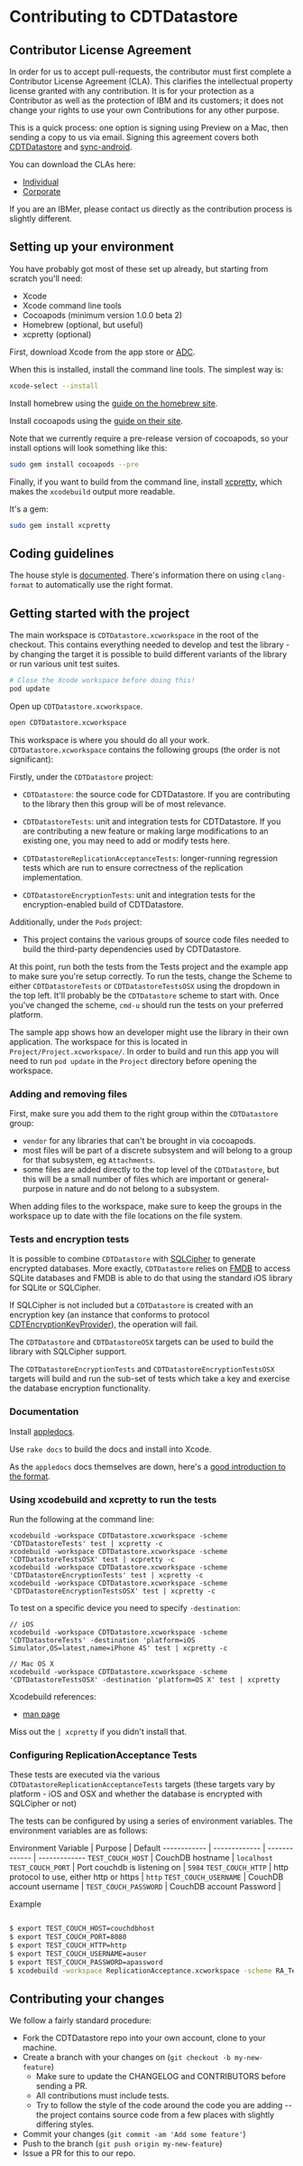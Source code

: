 # Contributing to CDTDatastore

## Contributor License Agreement

In order for us to accept pull-requests, the contributor must first complete
a Contributor License Agreement (CLA). This clarifies the intellectual 
property license granted with any contribution. It is for your protection as a 
Contributor as well as the protection of IBM and its customers; it does not 
change your rights to use your own Contributions for any other purpose.

This is a quick process: one option is signing using Preview on a Mac,
then sending a copy to us via email. Signing this agreement covers both
[CDTDatastore](https://github.com/cloudant/CDTDatastore) and 
[sync-android](https://github.com/cloudant/sync-android).

You can download the CLAs here:

 - [Individual](http://cloudant.github.io/cloudant-sync-eap/cla/cla-individual.pdf)
 - [Corporate](http://cloudant.github.io/cloudant-sync-eap/cla/cla-corporate.pdf)

If you are an IBMer, please contact us directly as the contribution process is
slightly different.

## Setting up your environment

You have probably got most of these set up already, but starting from scratch
you'll need:

* Xcode
* Xcode command line tools
* Cocoapods (minimum version 1.0.0 beta 2)
* Homebrew (optional, but useful)
* xcpretty (optional)

First, download Xcode from the app store or [ADC][adc].

When this is installed, install the command line tools. The simplest way is:

```bash
xcode-select --install
```

Install homebrew using the [guide on the homebrew site][homebrew].

Install cocoapods using the [guide on their site][cpinstall].

Note that we currently require a pre-release version of cocoapods, so
your install options will look something like this:

```bash
sudo gem install cocoapods --pre
```

Finally, if you want to build from the command line, install [xcpretty][xcpretty],
which makes the `xcodebuild` output more readable.

It's a gem:

```bash
sudo gem install xcpretty
```

[adc]: http://developer.apple.com/
[xcpretty]: https://github.com/mneorr/XCPretty
[homebrew]: http://brew.sh
[cpinstall]: http://guides.cocoapods.org/using/index.html

## Coding guidelines

The house style is [documented](doc/style-guide.md). There's information there on using
`clang-format` to automatically use the right format.

## Getting started with the project

The main workspace is `CDTDatastore.xcworkspace` in the root of the
checkout. This contains everything needed to develop and test the
library - by changing the target it is possible to build different
variants of the library or run various unit test suites.

```bash
# Close the Xcode workspace before doing this!
pod update
```

Open up `CDTDatastore.xcworkspace`.

```bash
open CDTDatastore.xcworkspace
```

This workspace is where you should do all your work. `CDTDatastore.xcworkspace`
contains the following groups (the order is not significant):

Firstly, under the `CDTDatastore` project:

* `CDTDatastore`: the source code for CDTDatastore. If you are
  contributing to the library then this group will be of most
  relevance.
  
* `CDTDatastoreTests`: unit and integration tests for CDTDatastore. If
  you are contributing a new feature or making large modifications to
  an existing one, you may need to add or modify tests here.

* `CDTDatastoreReplicationAcceptanceTests`: longer-running regression
  tests which are run to ensure correctness of the replication
  implementation.

* `CDTDatastoreEncryptionTests`: unit and integration tests for the
  encryption-enabled build of CDTDatastore.

Additionally, under the `Pods` project:

* This project contains the various groups of source code files needed
  to build the third-party dependencies used by CDTDatastore.

At this point, run both the tests from the Tests project and the example app
to make sure you're setup correctly. To run the tests, change the Scheme to
either `CDTDatastoreTests` or `CDTDatastoreTestsOSX` using the dropdown in the top left. It'll
probably be the `CDTDatastore` scheme to start with. Once you've changed the
scheme, `cmd-u` should run the tests on your preferred platform.

The sample app shows how an developer might use the library in their
own application. The workspace for this is located in
`Project/Project.xcworkspace/`. In order to build and run this app you
will need to run `pod update` in the `Project` directory before
opening the workspace.

### Adding and removing files

First, make sure you add them to the right group within the `CDTDatastore` group:

* `vendor` for any libraries that can't be brought in via cocoapods.
* most files will be part of a discrete subsystem and will belong to a
  group for that subsystem, eg `Attachments`.
* some files are added directly to the top level of the
  `CDTDatastore`, but this will be a small number of files
  which are important or general-purpose in nature and do not belong
  to a subsystem.

When adding files to the workspace, make sure to keep the groups in the
workspace up to date with the file locations on the file system.

### Tests and encryption tests

It is possible to combine `CDTDatastore` with [SQLCipher][SQLCipher] to generate
encrypted databases. More exactly, `CDTDatastore` relies on [FMDB][FMDB] to
access SQLite databases and FMDB is able to do that using the standard iOS
library for SQLite or SQLCipher.

If SQLCipher is not included but a `CDTDatastore` is created with an
encryption key (an instance that conforms to protocol
[CDTEncryptionKeyProvider][CDTEncryptionKeyProvider]), the operation
will fail.

The `CDTDatastore` and `CDTDatastoreOSX` targets can be used to build
the library with SQLCipher support.

The `CDTDatastoreEncryptionTests` and `CDTDatastoreEncryptionTestsOSX`
targets will build and run the sub-set of tests which take a key and
exercise the database encryption functionality.

[SQLCipher]: https://www.zetetic.net/sqlcipher/
[FMDB]: https://github.com/ccgus/fmdb
[CDTEncryptionKeyProvider]: Classes/common/Encryption/CDTEncryptionKeyProvider.h

### Documentation

Install [appledocs][appledocs].

Use `rake docs` to build the docs and install into Xcode.

As the `appledocs` docs themselves are down, here's a
[good introduction to the format](http://www.cocoanetics.com/2011/11/amazing-apple-like-documentation/).

[appledocs]: http://gentlebytes.com/appledoc/

### Using xcodebuild and xcpretty to run the tests

Run the following at the command line:

```
xcodebuild -workspace CDTDatastore.xcworkspace -scheme 'CDTDatastoreTests' test | xcpretty -c
xcodebuild -workspace CDTDatastore.xcworkspace -scheme 'CDTDatastoreTestsOSX' test | xcpretty -c
xcodebuild -workspace CDTDatastore.xcworkspace -scheme 'CDTDatastoreEncryptionTests' test | xcpretty -c
xcodebuild -workspace CDTDatastore.xcworkspace -scheme 'CDTDatastoreEncryptionTestsOSX' test | xcpretty -c
```

To test on a specific device you need to specify `-destination`:

```
// iOS
xcodebuild -workspace CDTDatastore.xcworkspace -scheme 'CDTDatastoreTests' -destination 'platform=iOS Simulator,OS=latest,name=iPhone 4S' test | xcpretty -c

// Mac OS X
xcodebuild -workspace CDTDatastore.xcworkspace -scheme 'CDTDatastoreTestsOSX' -destination 'platform=OS X' test | xcpretty
```

Xcodebuild references:

* [man page](https://developer.apple.com/library/mac/documentation/Darwin/Reference/ManPages/man1/xcodebuild.1.html)

Miss out the `| xcpretty` if you didn't install that.

### Configuring ReplicationAcceptance Tests

These tests are executed via the various
`CDTDatastoreReplicationAcceptanceTests` targets (these targets vary
by platform - iOS and OSX and whether the database is encrypted with
SQLCipher or not)

The tests can be configured by using a series of environment variables. The environment variables are as follows:

Environment Variable | Purpose | Default
------------ | ------------- | ------------- | -------------
`TEST_COUCH_HOST` | CouchDB hostname | `localhost`
`TEST_COUCH_PORT` | Port couchdb is listening on | `5984`
`TEST_COUCH_HTTP` | http protocol to use, either http or https | `http`
`TEST_COUCH_USERNAME` | CouchDB account username | 
`TEST_COUCH_PASSWORD` | CouchDB account Password | 


Example

```bash

$ export TEST_COUCH_HOST=couchdbhost
$ export TEST_COUCH_PORT=8080
$ export TEST_COUCH_HTTP=http
$ export TEST_COUCH_USERNAME=auser
$ export TEST_COUCH_PASSWORD=apassword
$ xcodebuild -workspace ReplicationAcceptance.xcworkspace -scheme RA_Tests_OSX -destination 'platform=OS X' test | xcpretty

```

## Contributing your changes

We follow a fairly standard procedure:

* Fork the CDTDatastore repo into your own account, clone to your machine.
* Create a branch with your changes on (`git checkout -b my-new-feature`)
  * Make sure to update the CHANGELOG and CONTRIBUTORS before sending a PR.
  * All contributions must include tests.
  * Try to follow the style of the code around the code you
    are adding -- the project contains source code from a few places with
    slightly differing styles.
* Commit your changes (`git commit -am 'Add some feature'`)
* Push to the branch (`git push origin my-new-feature`)
* Issue a PR for this to our repo.
